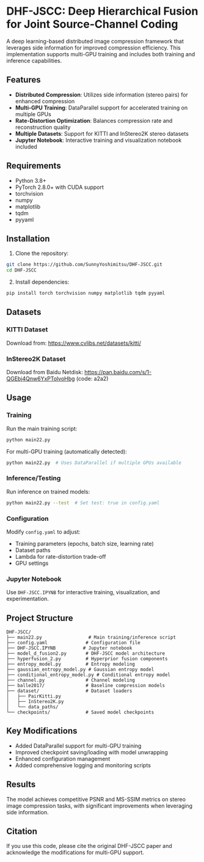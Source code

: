 # DHF-JSCC: Deep Hierarchical Fusion for Joint Source-Channel Coding

A deep learning-based distributed image compression framework that leverages side information for improved compression efficiency. This implementation supports multi-GPU training and includes both training and inference capabilities.

## Features

- **Distributed Compression**: Utilizes side information (stereo pairs) for enhanced compression
- **Multi-GPU Training**: DataParallel support for accelerated training on multiple GPUs
- **Rate-Distortion Optimization**: Balances compression rate and reconstruction quality
- **Multiple Datasets**: Support for KITTI and InStereo2K stereo datasets
- **Jupyter Notebook**: Interactive training and visualization notebook included

## Requirements

- Python 3.8+
- PyTorch 2.8.0+ with CUDA support
- torchvision
- numpy
- matplotlib
- tqdm
- pyyaml

## Installation

1. Clone the repository:
```bash
git clone https://github.com/SunnyYoshimitsu/DHF-JSCC.git
cd DHF-JSCC
```

2. Install dependencies:
```bash
pip install torch torchvision numpy matplotlib tqdm pyyaml
```

## Datasets

### KITTI Dataset
Download from: https://www.cvlibs.net/datasets/kitti/

### InStereo2K Dataset
Download from Baidu Netdisk: https://pan.baidu.com/s/1-QGEbj4Qnw6YxPTolvoHbg (code: a2a2)

## Usage

### Training

Run the main training script:
```bash
python main22.py
```

For multi-GPU training (automatically detected):
```bash
python main22.py  # Uses DataParallel if multiple GPUs available
```

### Inference/Testing

Run inference on trained models:
```bash
python main22.py --test  # Set test: true in config.yaml
```

### Configuration

Modify `config.yaml` to adjust:
- Training parameters (epochs, batch size, learning rate)
- Dataset paths
- Lambda for rate-distortion trade-off
- GPU settings

### Jupyter Notebook

Use `DHF-JSCC.IPYNB` for interactive training, visualization, and experimentation.

## Project Structure

```
DHF-JSCC/
├── main22.py                 # Main training/inference script
├── config.yaml              # Configuration file
├── DHF-JSCC.IPYNB          # Jupyter notebook
├── model_d_fusion2.py       # DHF-JSCC model architecture
├── hyperfusion_2.py         # Hyperprior fusion components
├── entropy_model.py         # Entropy modeling
├── gaussian_entropy_model.py # Gaussian entropy model
├── conditional_entropy_model.py # Conditional entropy model
├── channel.py               # Channel modeling
├── balle2017/               # Baseline compression models
├── dataset/                 # Dataset loaders
│   ├── PairKitti.py
│   ├── InStereo2K.py
│   └── data_paths/
└── checkpoints/             # Saved model checkpoints
```

## Key Modifications

- Added DataParallel support for multi-GPU training
- Improved checkpoint saving/loading with model unwrapping
- Enhanced configuration management
- Added comprehensive logging and monitoring scripts

## Results

The model achieves competitive PSNR and MS-SSIM metrics on stereo image compression tasks, with significant improvements when leveraging side information.

## Citation

If you use this code, please cite the original DHF-JSCC paper and acknowledge the modifications for multi-GPU support.
